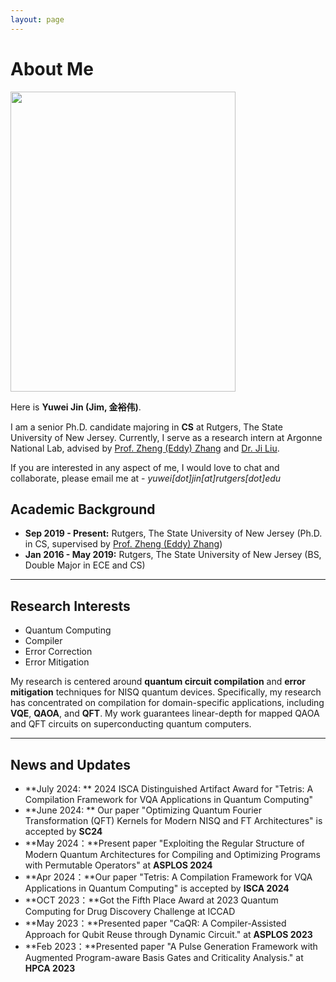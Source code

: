 ```yaml
---
layout: page
---
```


# About Me

<img src="https://jim-yw.github.io/me.JPG" class="floatpic" width="360" height="480">

Here is **Yuwei Jin (Jim, 金裕伟)**.

I am a senior Ph.D. candidate majoring in **CS** at Rutgers, The State University of New Jersey. Currently, I serve as a research intern  at Argonne National Lab, advised by [Prof. Zheng (Eddy) Zhang](https://people.cs.rutgers.edu/zz124/) and [Dr. Ji Liu](https://www.anl.gov/profile/ji-liu). 

If you are interested in any aspect of me, I would love to chat and collaborate, please email me at - *yuwei[dot]jin[at]rutgers[dot]edu*

## Academic Background

- **Sep 2019 - Present:** Rutgers, The State University of New Jersey (Ph.D. in CS, supervised by [Prof. Zheng (Eddy) Zhang](https://people.cs.rutgers.edu/zz124/))
- **Jan 2016 - May 2019:** Rutgers, The State University of New Jersey (BS, Double Major in ECE and CS)

---

## Research Interests

- Quantum Computing
- Compiler
- Error Correction
- Error Mitigation

My research is centered around **quantum circuit compilation** and **error mitigation** techniques for NISQ quantum devices. Specifically, my research has concentrated on compilation for domain-specific applications, including **VQE**, **QAOA**, and **QFT**. My work guarantees linear-depth for mapped QAOA and QFT circuits on superconducting quantum computers.


---

## News and Updates
- **July 2024: ** 2024 ISCA Distinguished Artifact Award for "Tetris: A Compilation Framework for VQA Applications in Quantum Computing"
- **June 2024: ** Our paper "Optimizing Quantum Fourier Transformation (QFT) Kernels for Modern NISQ and FT Architectures" is accepted by **SC24**
- **May 2024：**Present paper "Exploiting the Regular Structure of Modern Quantum Architectures for Compiling and Optimizing Programs with Permutable Operators" at **ASPLOS 2024**
- **Apr 2024：**Our paper "Tetris: A Compilation Framework for VQA Applications in Quantum Computing" is accepted by **ISCA 2024**
- **OCT 2023：**Got the Fifth Place Award at 2023 Quantum Computing for Drug Discovery Challenge at ICCAD
- **May 2023：**Presented paper "CaQR: A Compiler-Assisted Approach for Qubit Reuse through Dynamic Circuit." at **ASPLOS 2023**
- **Feb 2023：**Presented paper "A Pulse Generation Framework with Augmented Program-aware Basis Gates and Criticality Analysis." at **HPCA 2023**


